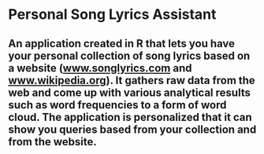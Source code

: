 # Personal Song Lyrics Assistant

## An application created in R that lets you have your personal collection of song lyrics based on a website (www.songlyrics.com and www.wikipedia.org). It gathers raw data from the web and come up with various analytical results such as word frequencies to a form of word cloud. The application is personalized that it can show you queries based from your collection and from the website.

